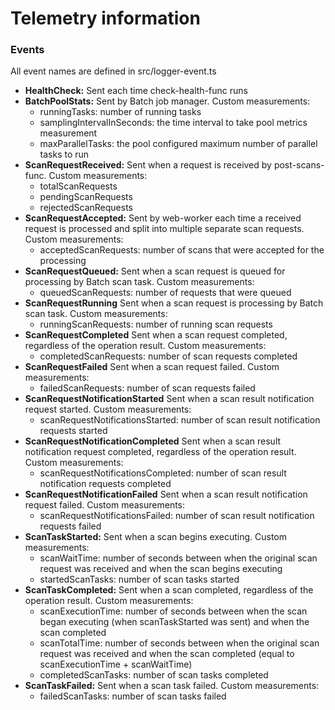 <!--
Copyright (c) Microsoft Corporation. All rights reserved.
Licensed under the MIT License.
-->

# Telemetry information

### Events

All event names are defined in src/logger-event.ts

-   **HealthCheck:** Sent each time check-health-func runs
-   **BatchPoolStats:** Sent by Batch job manager. Custom measurements:
    -   runningTasks: number of running tasks
    -   samplingIntervalInSeconds: the time interval to take pool metrics measurement
    -   maxParallelTasks: the pool configured maximum number of parallel tasks to run
-   **ScanRequestReceived:** Sent when a request is received by post-scans-func. Custom measurements:
    -   totalScanRequests
    -   pendingScanRequests
    -   rejectedScanRequests
-   **ScanRequestAccepted:** Sent by web-worker each time a received request is processed and split into multiple separate scan requests. Custom measurements:
    -   acceptedScanRequests: number of scans that were accepted for the processing
-   **ScanRequestQueued:** Sent when a scan request is queued for processing by Batch scan task. Custom measurements:
    -   queuedScanRequests: number of requests that were queued
-   **ScanRequestRunning** Sent when a scan request is processing by Batch scan task. Custom measurements:
    -   runningScanRequests: number of running scan requests
-   **ScanRequestCompleted** Sent when a scan request completed, regardless of the operation result. Custom measurements:
    -   completedScanRequests: number of scan requests completed
-   **ScanRequestFailed** Sent when a scan request failed. Custom measurements:
    -   failedScanRequests: number of scan requests failed
-   **ScanRequestNotificationStarted** Sent when a scan result notification request started. Custom measurements:
    -   scanRequestNotificationsStarted: number of scan result notification requests started
-   **ScanRequestNotificationCompleted** Sent when a scan result notification request completed, regardless of the operation result. Custom measurements:
    -   scanRequestNotificationsCompleted: number of scan result notification requests completed
-   **ScanRequestNotificationFailed** Sent when a scan result notification request failed. Custom measurements:
    -   scanRequestNotificationsFailed: number of scan result notification requests failed
-   **ScanTaskStarted:** Sent when a scan begins executing. Custom measurements:
    -   scanWaitTime: number of seconds between when the original scan request was received and when the scan begins executing
    -   startedScanTasks: number of scan tasks started
-   **ScanTaskCompleted:** Sent when a scan completed, regardless of the operation result. Custom measurements:
    -   scanExecutionTime: number of seconds between when the scan began executing (when scanTaskStarted was sent) and when the scan completed
    -   scanTotalTime: number of seconds between when the original scan request was received and when the scan completed (equal to scanExecutionTime + scanWaitTime)
    -   completedScanTasks: number of scan tasks completed
-   **ScanTaskFailed:** Sent when a scan task failed. Custom measurements:
    -   failedScanTasks: number of scan tasks failed

